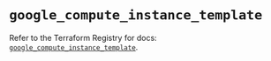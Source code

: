 # `google_compute_instance_template`

Refer to the Terraform Registry for docs: [`google_compute_instance_template`](https://registry.terraform.io/providers/hashicorp/google/6.36.1/docs/resources/compute_instance_template).
